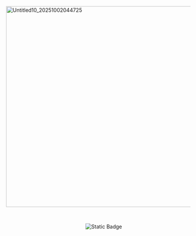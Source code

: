     <img width="650" height="550" alt="Untitled10_20251002044725" src="https://github.com/user-attachments/assets/14473565-80a0-4329-9f4d-590ac49b4534" />
    
     

                               ![Static Badge](https://img.shields.io/badge/100%2C000-%E2%9C%A6?label=%E2%9C%A6&labelColor=5b4969&color=b28676)
        
